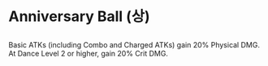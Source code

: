 # Anniversary Ball (상)

##

Basic ATKs (including Combo and Charged ATKs) gain 20% Physical DMG. At Dance Level 2 or higher, gain 20% Crit DMG.
